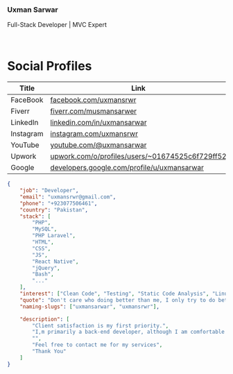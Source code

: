 <h3>Uxman Sarwar</h3>
<p>Full-Stack Developer | MVC Expert</p>

<!-- ## <a href="mailto:uxmansarwar@yahoo.com">Email: UXManSarwar@yahoo.com</a> -->

<br>

# Social Profiles

<div align="left">

| Title     | Link                                                                                                                                       |
| --------- | ------------------------------------------------------------------------------------------------------------------------------------------ |
| FaceBook  | <a target="_blank" href="https://www.facebook.com/uxmansrwr">facebook.com/uxmansrwr</a>                                                |
| Fiverr    | <a target="_blank" href="https://www.fiverr.com/musmansarwer">fiverr.com/musmansarwer</a>                                                  |
| LinkedIn  | <a target="_blank" href="https://www.linkedin.com/in/uxmansarwar">linkedin.com/in/uxmansarwar</a>                                          |
| Instagram | <a target="_blank" href="https://www.instagram.com/uxmansrwr">instagram.com/uxmansrwr</a>                                            |
| YouTube   | <a target="_blank" href="https://www.youtube.com/@uxmansarwar">youtube.com/@uxmansarwar</a>        |
| Upwork    | <a target="_blank" href="https://www.upwork.com/o/profiles/users/~01674525c6f729ff52/">upwork.com/o/profiles/users/~01674525c6f729ff52</a> |
| Google    | <a target="_blank" href="https://g.dev/uxmansarwar">developers.google.com/profile/u/uxmansarwar</a> |

 </div>

```json
{
	"job": "Developer",
	"email": "uxmansrwr@gmail.com",
	"phone": "+923077506461",
	"country": "Pakistan",
	"stack": [
		"PHP",
		"MySQL",
		"PHP Laravel",
		"HTML",
		"CSS",
		"JS",
		"React Native",
		"jQuery",
		"Bash",
		"..."
	],
	"interest": ["Clean Code", "Testing", "Static Code Analysis", "Linux", "..."],
	"quote": "Don't care who doing better than me, I only try to do better than my own previous days(Uxman Sarwar)",
	"naming-slugs": ["uxmansarwar", "uxmansrwr"],

	"description": [
		"Client satisfaction is my first priority.",
		"I,m primarily a back-end developer, although I am comfortable in PHP/MySql, PHP Laravel, vanilla javascript, jQuery, HTML, CSS, and BootStrap. Excellent skills in core PHP/MySql development. And I am Working on these technologies since 2013.",
		"",
		"Feel free to contact me for my services",
		"Thank You"
	]
}
```

<!--
**uxmansarwar/uxmansarwar** is a ✨ _special_ ✨ repository because its `README.md` (this file) appears on your GitHub profile.

Here are some ideas to get you started:

- 🔭 I’m currently working on ...
- 🌱 I’m currently learning ...
- 👯 I’m looking to collaborate on ...
- 🤔 I’m looking for help with ...
- 💬 Ask me about ...
- 📫 How to reach me: ...
- 😄 Pronouns: ...
- ⚡ Fun fact: ...
-->
